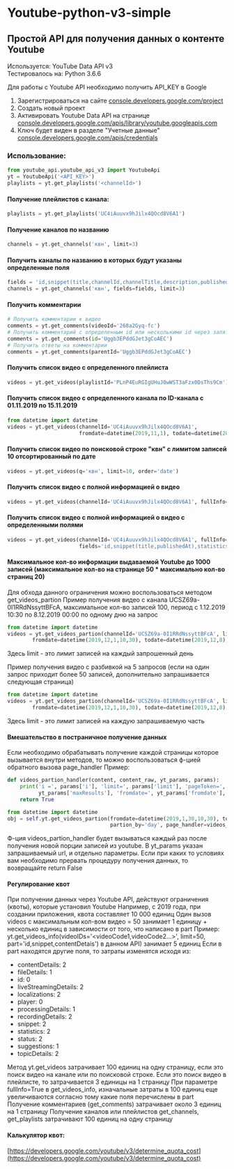 # Youtube-python-v3-simple
## Простой API для получения данных о контенте Youtube 

Используется: YouTube Data API v3    
Тестировалось на: Python 3.6.6

Для работы с Youtube API необходимо получить API_KEY в Google    
1. Зарегистрироваться на сайте [console.developers.google.com/project](https://console.developers.google.com/project)   
2. Создать новый проект    
3. Активировать Youtube Data API на странице [console.developers.google.com/apis/library/youtube.googleapis.com](https://console.developers.google.com/apis/library/youtube.googleapis.com)    
4. Ключ будет виден в разделе "Учетные данные" [console.developers.google.com/apis/credentials](https://console.developers.google.com/apis/credentials)    

### Использование:

```python    
from youtube_api.youtube_api_v3 import YoutubeApi    
yt = YoutubeApi('<API_KEY>')    
playlists = yt.get_playlists('<channelId>')    
```

#### Получение плейлистов с канала:    
```python    
playlists = yt.get_playlists('UC4iAuuvx9hJilx4QOcd8V6A1')    
```

#### Получение каналов по названию    
```python    
channels = yt.get_channels('квн', limit=3)    
```

#### Получить каналы по названию в которых будут указаны определенные поля    
```python    
fields = 'id,snippet(title,channelId,channelTitle,description,publishedAt)'
channels = yt.get_channels('квн', fields=fields, limit=3)    
```

#### Получить комментарии    
```python    
# Получить комментарии к видео    
comments = yt.get_comments(videoId='268a2Gyq-fc')    
# Получить комментарий с определенным id или несколькими id через запятую    
comments = yt.get_comments(id='Uggb3EPddGJet3gCoAEC')    
# Получить ответы на комментарии    
comments = yt.get_comments(parentId='Uggb3EPddGJet3gCoAEC')    
```

#### Получить список видео с определенного плейлиста
```python    
videos = yt.get_videos(playlistId='PLnP4EuRGIgUHuJ0wWST3aFzx0DsThs9Cm')
```

#### Получить список видео с определенного канала по ID-канала c 01.11.2019 по 15.11.2019
```python    
from datetime import datetime
videos = yt.get_videos(channelId='UC4iAuuvx9hJilx4QOcd8V6A1', 
                       fromdate=datetime(2019,11,1), todate=datetime(2019,11,15))
```

#### Получить список видео по поисковой строке "квн" с лимитом записей 10 отсортированный по дате
```python    
videos = yt.get_videos(q='квн', limit=10, order='date')
```

#### Получить список видео с полной информацией о видео
```python    
videos = yt.get_videos(channelId='UC4iAuuvx9hJilx4QOcd8V6A1', fullInfo=True)
```

#### Получить список видео с полной информацией о видео с определенными полями
```python    
videos = yt.get_videos(channelId='UC4iAuuvx9hJilx4QOcd8V6A1', fullInfo=True,
                       fields='id,snippet(title,publishedAt),statistics,contentDetails')
```

#### Максимальное кол-во информации выдаваемой Youtube до 1000 записей (максимальное кол-во на странице 50 * максимально кол-во страниц 20)
Для обхода данного ограничения можно воспользоваться методом get_videos_partion
Пример получения видео с канала UCSZ69a-0I1RRdNssyttBFcA, максимальное кол-во записей 100, период с 1.12.2019 10:30 по 8.12.2019 00:00 по одному дню на запрос
```python
from datetime import datetime
videos = yt.get_videos_partion(channelId='UCSZ69a-0I1RRdNssyttBFcA', limit=100, 
        fromdate=datetime(2019,12,1,10,30), todate=datetime(2019,12,8), partion_by='day')
```
Здесь limit - это лимит записей на каждый запрошенный день

Пример получения видео с разбивкой на 5 запросов (если на один запрос приходит более 50 записей, дополнительно запрашивается следующая страница)
```python
from datetime import datetime
videos = yt.get_videos_partion(channelId='UCSZ69a-0I1RRdNssyttBFcA', limit=100, 
        fromdate=datetime(2019,12,1,10,30), todate=datetime(2019,12,8), partion_by=5)
```        
Здесь limit - это лимит записей на каждую запрашиваемую часть

#### Вмешательство в постраничное получение данных
Если необходимо обрабатывать получение каждой страницы которое вызывается внутри методов, то можно воспользоваться ф-цией обратного вызова page_handler
Пример:
```python
def videos_partion_handler(content, content_raw, yt_params, params):
    print('i =', params['i'], 'limit=', params['limit'], 'pageToken=', yt_params['pageToken'], 'maxResults=',
          yt_params['maxResults'], 'fromdate=', yt_params['fromdate'], 'todate=', yt_params['todate'])
    return True

from datetime import datetime
obj = self.yt.get_videos_partion(fromdate=datetime(2019,1,30,10,30), todate=datetime(2019,2,3), limit=50,
                                 partion_by='day', page_handler=videos_partion_handler)
```
Ф-ция videos_partion_handler будет вызываться каждый раз после получения новой порции записей из youtube. В yt_params указан запрашиваемый url, и отдельно параметры.
Если при каких то условиях вам необходимо прервать процедуру получения данных, то возвращайте return False


#### Регулирование квот
При получении данных через Youtube API, действуют ограничения (квоты), которые установил Youtube
Например, c 2019 года, при создании приложения, квота составляет 10 000 единиц 
Один вызов videos с максимальным кол-вом видео = 50 занимает 1 единицу + несколько единиц в зависимости от того, что написано в part
Пример: yt.get_videos_info(videoIDs='<videoCode1,videoCode2...>', limit=50, part='id,snippet,contentDetais') в данном API) занимает 5 единиц
Если в part находятся другие поля, то затраты изменятся исходя из:
* contentDetails: 2
* fileDetails: 1
* id: 0
* liveStreamingDetails: 2
* localizations: 2
* player: 0
* processingDetails: 1
* recordingDetails: 2
* snippet: 2
* statistics: 2
* status: 2
* suggestions: 1
* topicDetails: 2

Метод yt.get_videos затрачивает 100 единиц на одну страницу, если это поиск видео на канале или по поисковой строке.
Если это поиск видео в плейлисте, то затрачивается 3 единицы на 1 страницу
При параметре fullInfo=True в get_videos_info, изначальные затраты в 100 единиц еще увеличиваются согласно тому какие поля перечислены в part
Получение комментариев (get_comments) затрачивает около 3 единиц на 1 страницу
Получение каналов или плейлистов get_channels, get_playlists затрачивают 100 единиц на одну страницу

#### Калькулятор квот:
[https://developers.google.com/youtube/v3/determine_quota_cost](https://developers.google.com/youtube/v3/determine_quota_cost)

